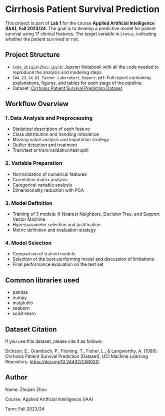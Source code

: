 # Cirrhosis Patient Survival Prediction

This project is part of **Lab 1** for the course **Applied Artificial Intelligence (IAA), Fall 2023/24**. The goal is to develop a predictive model for patient survival using 17 clinical features. The target variable is `Status`, indicating whether the patient survived or not.

## Project Structure

- `Code_ZhiqianZhou.ipynb`: Jupyter Notebook with all the code needed to reproduce the analysis and modeling steps.
- `IAA_23_24_Q1_Tardor_Laboratori_Report.pdf`: Full report containing explanations, figures, and tables for each stage of the pipeline.
- Dataset: [Cirrhosis Patient Survival Prediction Dataset](https://archive.ics.uci.edu/dataset/878/cirrhosis+patient+survival+prediction+dataset-1)

## Workflow Overview

### 1. Data Analysis and Preprocessing
- Statistical description of each feature
- Class distribution and handling imbalance
- Missing value analysis and imputation strategy
- Outlier detection and treatment
- Train/test or train/validation/test split

### 2. Variable Preparation
- Normalization of numerical features
- Correlation matrix analysis
- Categorical variable analysis
- Dimensionality reduction with PCA

### 3. Model Definition
- Training of 3 models: K-Nearest Neighbors, Decision Tree, and Support Vector Machine
- Hyperparameter selection and justification
- Metric definition and evaluation strategy

### 4. Model Selection
- Comparison of trained models
- Selection of the best-performing model and discussion of limitations
- Final performance evaluation on the test set
  
## Common libraries used
- pandas
- numpy
- matplotlib
- seaborn
- scikit-learn

## Dataset Citation
If you use this dataset, please cite it as follows:

Dickson, E., Grambsch, P., Fleming, T., Fisher, L., & Langworthy, A. (1989). Cirrhosis Patient Survival Prediction [Dataset]. UCI Machine Learning Repository. https://doi.org/10.24432/C5R02G.

## Author
Name: Zhiqian Zhou

Course: Applied Artificial Intelligence (IAA)

Term: Fall 2023/24
